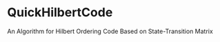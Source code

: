 QuickHilbertCode
================

An Algorithm for Hilbert Ordering Code Based on State-Transition Matrix
